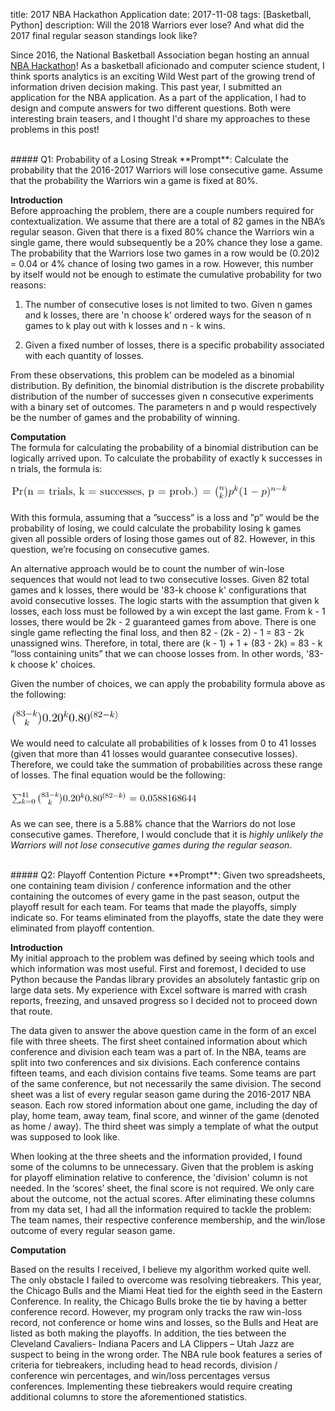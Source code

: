 title: 2017 NBA Hackathon Application
date: 2017-11-08
tags: [Basketball, Python]
description: Will the 2018 Warriors ever lose? And what did the 2017 final regular season standings look like?

Since 2016, the National Basketball Association began hosting an annual [NBA Hackathon](https://hackathon.nba.com/)! As a basketball aficionado and computer science student, I think sports analytics is an exciting Wild West part of the growing trend of information driven decision making. This past year, I submitted an application for the NBA application. As a part of the application, I had to design and compute answers for two different questions. Both were interesting brain teasers, and I thought I'd share my approaches to these problems in this post!

<br>
##### Q1: Probability of a Losing Streak
**Prompt**: Calculate the probability that the 2016-2017 Warriors will lose consecutive game. Assume that the probability the Warriors win a game is fixed at 80%.

**Introduction**<br>
Before approaching the problem, there are a couple numbers required for contextualization. We assume that there are a total of 82 games in the NBA’s regular season. Given that there is a fixed 80% chance the Warriors win a single game, there would subsequently be a 20% chance they lose a game. The probability that the Warriors lose two games in a row would be (0.20)2 = 0.04 or 4% chance of losing two games in a row. However, this number by itself would not be enough to estimate the cumulative probability for two reasons:

1. The number of consecutive loses is not limited to two. Given n games and k losses, there are 'n choose k' ordered ways for the season of n games to
k play out with k losses and n - k wins.

2. Given a fixed number of losses, there is a specific probability associated with each quantity of losses.

From these observations, this problem can be modeled as a binomial distribution. By definition, the binomial distribution is the discrete probability distribution of the number of successes given n consecutive experiments with a binary set of outcomes. The parameters n and p would respectively be the number of games and the probability of winning.

**Computation**<br>
The formula for calculating the probability of a binomial distribution can be logically arrived upon. To calculate the probability of exactly k successes in n trials, the formula is:

<img src="/static/pictures/2017NBAHack/BinomialFormula.png" alt="Drawing" style="height: 30px;"/>

With this formula, assuming that a ”success” is a loss and ”p” would be the probability of losing, we could calculate the probability losing k games given all possible orders of losing those games out of 82. However, in this question, we’re focusing on consecutive games.

An alternative approach would be to count the number of win-lose sequences that would not lead to two consecutive losses. Given 82 total games and k losses, there would be '83-k choose k' configurations that avoid consecutive losses. The logic starts with the assumption that given k losses, each loss must be followed by a win except the last game. From k - 1 losses, there would be 2k - 2 guaranteed games from above. There is one single game reflecting the final loss, and then 82 - (2k - 2) - 1 = 83 - 2k unassigned wins. Therefore, in total, there are (k - 1) + 1 + (83 - 2k) = 83 - k ”loss containing units” that we can choose losses from. In other words, '83-k choose k' choices.

Given the number of choices, we can apply the probability formula above as the following:

<img src="/static/pictures/2017NBAHack/BinomialFormula2.png" alt="Drawing" style="height: 30px;"/>

We would need to calculate all probabilities of k losses from 0 to 41 losses (given that more than 41 losses would guarantee consecutive losses). Therefore, we could take the summation of probabilities across these range of losses. The final equation would be the following:

<img src="/static/pictures/2017NBAHack/BinomialFormula3.png" alt="Drawing" style="height: 30px;"/>

As we can see, there is a 5.88% chance that the Warriors do not lose consecutive games. Therefore, I would conclude that it is *highly unlikely the Warriors will not lose consecutive games during the regular season*.

<br>
##### Q2: Playoff Contention Picture
**Prompt**: Given two spreadsheets, one containing team division / conference information and the other containing the outcomes of every game in the past season, output the playoff result for each team. For teams that made the playoffs, simply indicate so. For teams eliminated from the playoffs, state the date they were eliminated from playoff contention.

**Introduction**<br>
My initial approach to the problem was defined by seeing which tools and which information was most useful. First and foremost, I decided to use Python because the Pandas library provides an absolutely fantastic grip on large data sets. My experience with Excel software is marred with crash reports, freezing, and unsaved progress so I decided not to proceed down that route.

The data given to answer the above question came in the form of an excel file with three sheets. The first sheet contained information about which conference and division each team was a part of. In the NBA, teams are split into two conferences and six divisions. Each conference contains fifteen teams, and each division contains five teams. Some teams are part of the same conference, but not necessarily the same division. The second sheet was a list of every regular season game during the 2016-2017 NBA season. Each row stored information about one game, including the day of play, home team, away team, final score, and winner of the game (denoted as home / away). The third sheet was simply a template of what the output was supposed to look like.

When looking at the three sheets and the information provided, I found some of the columns to be unnecessary. Given that the problem is asking for playoff elimination relative to conference, the 'division' column is not needed. In the ‘scores’ sheet, the final score is not required. We only care about the outcome, not the actual scores. After eliminating these columns from my data set, I had all the information required to tackle the problem: The team names, their respective conference membership, and the win/lose outcome of every regular season game.

**Computation**<br>

Based on the results I received, I believe my algorithm worked quite well. The only obstacle I failed to overcome was resolving tiebreakers. This year, the Chicago Bulls and the Miami Heat tied for the eighth seed in the Eastern Conference. In reality, the Chicago Bulls broke the tie by having a better conference record. However, my program only tracks the raw win-loss record, not conference or home wins and losses, so the Bulls and Heat are listed as both making the playoffs. In addition, the ties between the Cleveland Cavaliers- Indiana Pacers and LA Clippers – Utah Jazz are suspect to being in the wrong order. The NBA rule book features a series of criteria for tiebreakers, including head to head records, division / conference win percentages, and win/loss percentages versus conferences. Implementing these tiebreakers would require creating additional columns to store the aforementioned statistics. 
